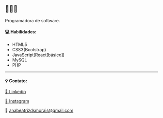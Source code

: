 <h2>👋👋👋</h2>

<p>Programadora de software.
</p>

<h4>💻 Habilidades:</h4>
<ul>
  <li>HTML5</li>
  <li>CSS3(Bootstrap)</li>
  <li>JavaScript(React[básico])</li>
  <li>MySQL</li>
  <li>PHP</li>
</ul>

<hr>

<h4>💡 Contato:</h4>

<a href="https://www.linkedin.com/in/anabeatrizdsmorais/" target="_blank">🔗 Linkedin</a><br>

<a href="https://www.instagram.com/anabeatrizdsm_/" target="_blank">🔗 Instagram</a><br>

<span>📧 anabeatrizdsmorais@gmail.com</span>
